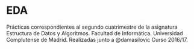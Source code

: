 # EDA
Prácticas correspondientes al segundo cuatrimestre de la asignatura Estructura de Datos y Algoritmos.
Facultad de Informática. Universidad Complutense de Madrid.
Realizadas junto a @damasilovic
Curso 2016/17.
